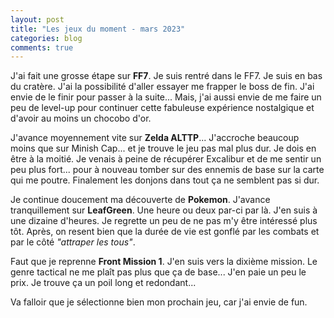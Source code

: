 ```yaml
---
layout: post
title: "Les jeux du moment - mars 2023"
categories: blog
comments: true
---
```


J'ai fait une grosse étape sur **FF7**. Je suis rentré dans le FF7. Je suis en bas du cratère. J'ai la possibilité d'aller essayer me frapper le boss de fin. J'ai envie de le finir pour passer à la suite... Mais, j'ai aussi envie de me faire un peu de level-up pour continuer cette fabuleuse expérience nostalgique et d'avoir au moins un chocobo d'or.

J'avance moyennement vite sur **Zelda ALTTP**... J'accroche beaucoup moins que sur Minish Cap... et je trouve le jeu pas mal plus dur. Je dois en être à la moitié. Je venais à peine de récupérer Excalibur et de me sentir un peu plus fort... pour à nouveau tomber sur des ennemis de base sur la carte qui me poutre. Finalement les donjons dans tout ça ne semblent pas si dur. 

Je continue doucement ma découverte de **Pokemon**. J'avance tranquillement sur **LeafGreen**. Une heure ou deux par-ci par là. J'en suis à une dizaine d'heures. Je regrette un peu de ne pas m'y être intéressé plus tôt. Après, on resent bien que la durée de vie est gonflé par les combats et par le côté *"attraper les tous"*.

Faut que je reprenne **Front Mission 1**. J'en suis vers la dixième mission. Le genre tactical ne me plaît pas plus que ça de base... J'en paie un peu le prix. Je trouve ça un poil long et redondant...

Va falloir que je sélectionne bien mon prochain jeu, car j'ai envie de fun.
